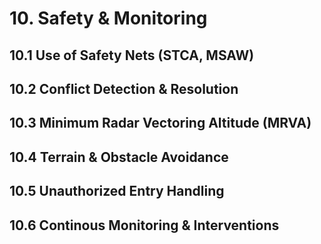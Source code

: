 # 10. Safety & Monitoring
## 10.1 Use of Safety Nets (STCA, MSAW)


## 10.2 Conflict Detection & Resolution


## 10.3 Minimum Radar Vectoring Altitude (MRVA)


## 10.4 Terrain & Obstacle Avoidance


## 10.5 Unauthorized Entry Handling


## 10.6 Continous Monitoring & Interventions